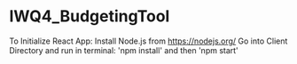# IWQ4_BudgetingTool

To Initialize React App:
Install Node.js from https://nodejs.org/
Go into Client Directory and run in terminal: 'npm install' and then 'npm start'
